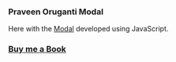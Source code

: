 ### Praveen Oruganti Modal

Here with the [Modal](https://praveenoruganti.github.io/praveenoruganti-vanilla-js/0_Projects/praveenoruganti-modal) developed using JavaScript.

### [Buy me a Book](https://www.buymeacoffee.com/praveenoruganti)